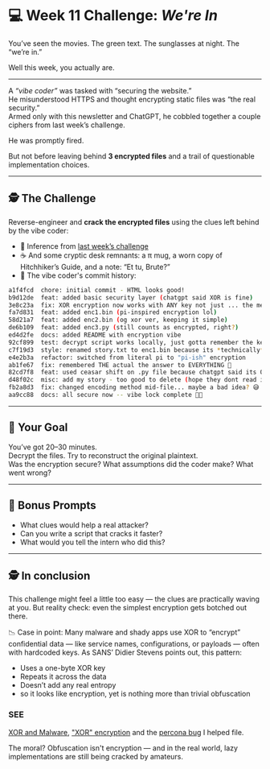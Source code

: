 # 💻 Week 11 Challenge: *We're In*

You’ve seen the movies. The green text. The sunglasses at night. The “we’re in.”

Well this week, you actually are.

---

A *“vibe coder”* was tasked with “securing the website.”  
He misunderstood HTTPS and thought encrypting static files was “the real security.”  
Armed only with this newsletter and ChatGPT, he cobbled together a couple ciphers from last week’s challenge.

He was promptly fired.

But not before leaving behind **3 encrypted files** and a trail of questionable implementation choices.

---

## 🕵️ The Challenge

Reverse-engineer and **crack the encrypted files** using the clues left behind by the vibe coder:

- 🧠 Inference from [last week’s challenge](https://github.com/richvigorito/dev-challenges/tree/main/week10_xor_ftw)
- ☕ And some cryptic desk remnants: a π mug, a worn copy of Hitchhiker’s Guide, and a note: “Et tu, Brute?”
- 🧾 The vibe coder's commit history:

```bash
a1f4fcd  chore: initial commit - HTML looks good!
b9d12de  feat: added basic security layer (chatgpt said XOR is fine)
3e8c23a  fix: XOR encryption now works with ANY key not just ... the meaning of life 😎
fa7d831  feat: added enc1.bin (pi-inspired encryption lol)
58d21a7  feat: added enc2.bin (og xor ver, keeping it simple)
de6b109  feat: added enc3.py (still counts as encrypted, right?)
ed4d2fe  docs: added README with encryption vibe
92cf899  test: decrypt script works locally, just gotta remember the key 🤔
c7f19d3  style: renamed story.txt to enc1.bin because its *technically* encoded
e4e2b3a  refactor: switched from literal pi to "pi-ish" encryption
ab1fe67  fix: remembered THE actual the answer to EVERYTHING 🔐
82cd7f8  feat: used ceasar shift on .py file because chatgpt said its OG crypto
d48f02c  misc: add my story - too good to delete (hope they dont read it)
fb2a8d3  fix: changed encoding method mid-file... maybe a bad idea? 😅
aa9cc88  docs: all secure now -- vibe lock complete 🔐✨
```

---

## 🎯 Your Goal

You’ve got 20–30 minutes.  
Decrypt the files. Try to reconstruct the original plaintext.  
Was the encryption secure? What assumptions did the coder make? What went wrong?

---

## 💬 Bonus Prompts

- What clues would help a real attacker?
- Can you write a script that cracks it faster?
- What would you tell the intern who did this?

--- 
## 🕵️ In conclusion
This challenge might feel a little too easy — the clues are practically waving at you. But reality check: even the simplest encryption gets botched out there.

📉 Case in point: Many malware and shady apps use XOR to “encrypt” confidential data — like service names, configurations, or payloads — often with hardcoded keys. As SANS’ Didier Stevens points out, this pattern:
- Uses a one-byte XOR key
- Repeats it across the data
- Doesn’t add any real entropy
- so it looks like encryption, yet is nothing more than trivial obfuscation

### SEE
[XOR and Malware](https://isc.sans.edu/diary/Malware%2Band%2BXOR%2BPart%2B1/22486), ["XOR" encryption](https://cybergibbons.com/security-2/why-xor-alone-is-an-incredibly-bad-encryption-technique) and the [percona bug](https://perconadev.atlassian.net/browse/PT-1703) I helped file. 

The moral? Obfuscation isn't encryption — and in the real world, lazy implementations are still being cracked by amateurs.

